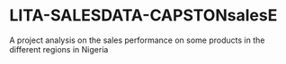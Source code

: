 # LITA-SALESDATA-CAPSTONsalesE
A project analysis on the sales performance on some products in the different regions in Nigeria
